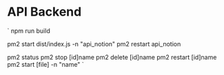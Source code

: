 # API Backend

`
npm run build

pm2 start dist/index.js -n "api_notion"
pm2 restart api_notion

pm2 status 
pm2 stop [id]name
pm2 delete [id]name
pm2 restart [id]name
pm2 start [file] -n "name"
`
